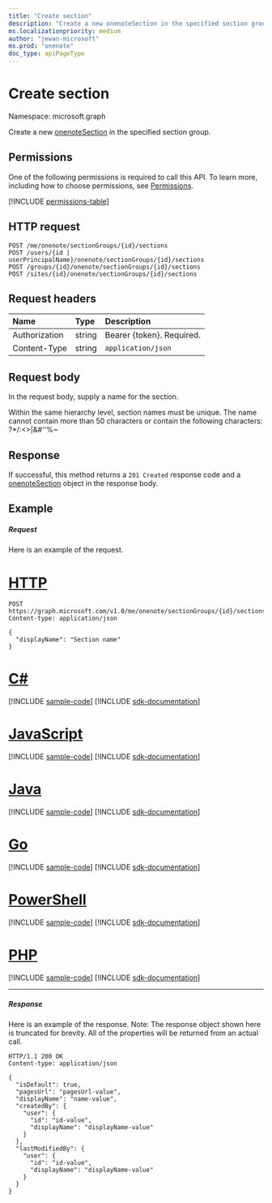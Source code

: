 ```yaml
---
title: "Create section"
description: "Create a new onenoteSection in the specified section group."
ms.localizationpriority: medium
author: "jewan-microsoft"
ms.prod: "onenote"
doc_type: apiPageType
---
```


# Create section

Namespace: microsoft.graph

Create a new [onenoteSection](../resources/section.md) in the specified section group.
## Permissions
One of the following permissions is required to call this API. To learn more, including how to choose permissions, see [Permissions](/graph/permissions-reference).

<!-- { "blockType": "permissions", "name": "sectiongroup_post_sections" } -->
[!INCLUDE [permissions-table](../includes/permissions/sectiongroup-post-sections-permissions.md)]

## HTTP request
<!-- { "blockType": "ignored" } -->
```http
POST /me/onenote/sectionGroups/{id}/sections
POST /users/{id | userPrincipalName}/onenote/sectionGroups/{id}/sections
POST /groups/{id}/onenote/sectionGroups/{id}/sections
POST /sites/{id}/onenote/sectionGroups/{id}/sections
```
## Request headers
| Name       | Type | Description|
|:---------------|:--------|:----------|
| Authorization  | string  | Bearer {token}. Required. |
| Content-Type | string | `application/json` |

## Request body
In the request body, supply a name for the section.

Within the same hierarchy level, section names must be unique. The name cannot contain more than 50 characters or contain the following characters:  ?*\/:<>|&#''%~

## Response

If successful, this method returns a `201 Created` response code and a [onenoteSection](../resources/section.md) object in the response body.

## Example
##### Request
Here is an example of the request.

# [HTTP](#tab/http)
<!-- {
  "blockType": "request",
  "name": "create_section_from_sectiongroup"
}-->
```http
POST https://graph.microsoft.com/v1.0/me/onenote/sectionGroups/{id}/sections
Content-type: application/json

{
  "displayName": "Section name"
}
```

# [C#](#tab/csharp)
[!INCLUDE [sample-code](../includes/snippets/csharp/create-section-from-sectiongroup-csharp-snippets.md)]
[!INCLUDE [sdk-documentation](../includes/snippets/snippets-sdk-documentation-link.md)]

# [JavaScript](#tab/javascript)
[!INCLUDE [sample-code](../includes/snippets/javascript/create-section-from-sectiongroup-javascript-snippets.md)]
[!INCLUDE [sdk-documentation](../includes/snippets/snippets-sdk-documentation-link.md)]

# [Java](#tab/java)
[!INCLUDE [sample-code](../includes/snippets/java/create-section-from-sectiongroup-java-snippets.md)]
[!INCLUDE [sdk-documentation](../includes/snippets/snippets-sdk-documentation-link.md)]

# [Go](#tab/go)
[!INCLUDE [sample-code](../includes/snippets/go/create-section-from-sectiongroup-go-snippets.md)]
[!INCLUDE [sdk-documentation](../includes/snippets/snippets-sdk-documentation-link.md)]

# [PowerShell](#tab/powershell)
[!INCLUDE [sample-code](../includes/snippets/powershell/create-section-from-sectiongroup-powershell-snippets.md)]
[!INCLUDE [sdk-documentation](../includes/snippets/snippets-sdk-documentation-link.md)]

# [PHP](#tab/php)
[!INCLUDE [sample-code](../includes/snippets/php/create-section-from-sectiongroup-php-snippets.md)]
[!INCLUDE [sdk-documentation](../includes/snippets/snippets-sdk-documentation-link.md)]

---

##### Response
Here is an example of the response. Note: The response object shown here is truncated for brevity. All of the properties will be returned from an actual call.
<!-- {
  "blockType": "response",
  "truncated": true,
  "@odata.type": "microsoft.graph.onenoteSection"
} -->
```http
HTTP/1.1 200 OK
Content-type: application/json

{
  "isDefault": true,
  "pagesUrl": "pagesUrl-value",
  "displayName": "name-value",  
  "createdBy": {
    "user": {
      "id": "id-value",
      "displayName": "displayName-value"
    }
  },
  "lastModifiedBy": {
    "user": {
      "id": "id-value",
      "displayName": "displayName-value"
    }
  }
}
```

<!-- uuid: 8fcb5dbc-d5aa-4681-8e31-b001d5168d79
2015-10-25 14:57:30 UTC -->
<!-- {
  "type": "#page.annotation",
  "description": "Create Section",
  "keywords": "",
  "section": "documentation",
  "tocPath": "",
  "suppressions": [
  ]
}-->

